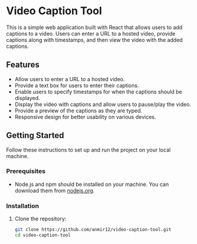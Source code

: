 # Video Caption Tool

This is a simple web application built with React that allows users to add captions to a video. Users can enter a URL to a hosted video, provide captions along with timestamps, and then view the video with the added captions.

## Features

- Allow users to enter a URL to a hosted video.
- Provide a text box for users to enter their captions.
- Enable users to specify timestamps for when the captions should be displayed.
- Display the video with captions and allow users to pause/play the video.
- Provide a preview of the captions as they are typed.
- Responsive design for better usability on various devices.

## Getting Started

Follow these instructions to set up and run the project on your local machine.

### Prerequisites

- Node.js and npm should be installed on your machine. You can download them from [nodejs.org](https://nodejs.org/).

### Installation

1. Clone the repository:

   ```sh
   git clone https://github.com/anmir12/video-caption-tool.git
   cd video-caption-tool
